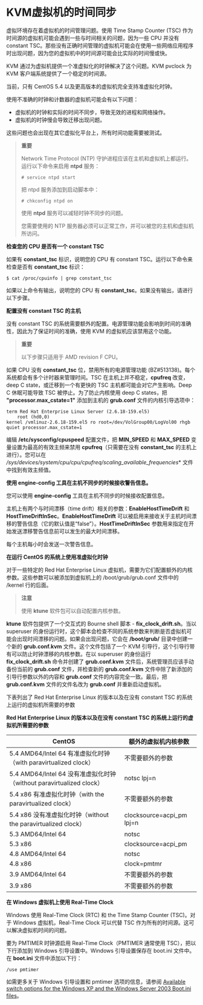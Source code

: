 # KVM虚拟机的时间同步

虚拟环境存在着虚拟机的时间管理问题。使用 Time Stamp Counter (TSC) 作为时间源的虚拟机可能会遇到一些与时间相关的问题，因为一些 CPU 并没有 constant TSC。那些没有正确时间管理的虚拟机可能会在使用一些网络应用程序时出现问题，因为您的虚拟机中的时间源可能会比实际的时间慢或快。

KVM 通过为虚拟机提供一个准虚拟化的时钟解决了这个问题。KVM pvclock 为 KVM 客户端系统提供了一个稳定的时间源。

当前，只有 CentOS 5.4 以及更高版本的虚拟机完全支持准虚拟化时钟。

使用不准确的时钟和计数器的虚拟机可能会有以下问题：

* 虚拟机的时钟和实际的时间不同步，导致无效的进程和网络操作。
* 虚拟机的时钟慢会导致迁移出现问题。

这些问题也会出现在其它虚拟化平台上，所有时间功能需要被测试。


> **重要**
>
> Network Time Protocol (NTP) 守护进程应该在主机和虚拟机上都运行。运行以下命令来启用 **ntpd** 服务：
>
> ```
> # service ntpd start
> ```
>
> 把 ntpd 服务添加到启动脚本中：
>
> ```
> # chkconfig ntpd on
> ```
>
> 使用 **ntpd** 服务可以减轻时钟不同步的问题。
>
> 您需要使用的 NTP 服务器必须可以正常工作，并可以被您的主机和虚拟机所访问。


**检查您的 CPU 是否有一个 constant TSC**

如果有 **constant_tsc** 标识，说明您的 CPU 有 constant TSC。运行以下命令来检查是否有 **constant_tsc** 标识：

```
$ cat /proc/cpuinfo | grep constant_tsc
```

如果以上命令有输出，说明您的 CPU 有 **constant_tsc**。如果没有输出，请进行以下步骤。

**配置没有 constant TSC 的主机**

没有 constant TSC 的系统需要额外的配置。电源管理功能会影响到时间的准确性，因此为了保证时间的准确，使用 KVM 的虚拟机应该禁用这个功能。


> **重要**
>
> 以下步骤只适用于 AMD revision F CPU。

如果 CPU 没有 **constant_tsc** 位，禁用所有的电源管理功能 (BZ#513138)。每个系统都会有多个计时器来管理时间。TSC 在主机上并不稳定，**cpufreq** 改变，deep C state，或迁移到一个有更快的 TSC 主机都可能会对它产生影响。Deep C 休眠可能导致 TSC 被停止。为了防止内核使用 deep C states，把 **"processor.max_cstate=1"** 添加到主机的 **grub.conf** 文件的内核引导选项中：

```
term Red Hat Enterprise Linux Server (2.6.18-159.el5)
    root (hd0,0)
kernel /vmlinuz-2.6.18-159.el5 ro root=/dev/VolGroup00/LogVol00 rhgb quiet processor.max_cstate=1
```

编辑 **/etc/sysconfig/cpuspeed** 配置文件，把 **MIN_SPEED** 和 **MAX_SPEED** 变量设置为最高的有效主频来禁用 **cpufreq**（只需要在没有 **constant_tsc** 的主机上进行）。您可以在 **/sys/devices/system/cpu/cpu*/cpufreq/scaling_available_frequencies** 文件中找到有效主频值。

**使用 engine-config 工具在主机不同步的时候接收警告信息。**

您可以使用 **engine-config** 工具在主机不同步的时候接收配置信息。

主机上有两个与时间漂移（time drift）相关的参数：**EnableHostTimeDrift** 和 **HostTimeDriftInSec**。**EnableHostTimeDrift** 可以被启用来接收关于主机时间漂移的警告信息（它的默认值是“false”）。**HostTimeDriftInSec** 参数用来指定在开始发送漂移警告信息前可以发生的最大时间漂移。

每个主机每小时会发送一次警告信息。

**在运行 CentOS 的系统上使用准虚拟化时钟**

对于一些特定的 Red Hat Enterprise Linux 虚拟机，需要为它们配置额外的内核参数。这些参数可以被添加到虚拟机上的 /boot/grub/grub.conf 文件中的 /kernel 行的后面。


> **注意**
>
> 使用 **ktune** 软件包可以自动配置内核参数。

**ktune** 软件包提供了一个交互式的 Bourne shell 脚本 - **fix_clock_drift.sh**。当以 superuser 的身份运行时，这个脚本会检查不同的系统参数来判断是否虚拟机可能会出现时间漂移的问题。如果会出现问题，它会在 **/boot/grub/** 目录中创建一个新的 **grub.conf.kvm** 文件。这个文件包括了一个 KVM 引导行，这个引导行带有可以防止时钟漂移的内核参数。在以 superuser 的身份运行 **fix_clock_drift.sh** 命令并创建了 **grub.conf.kvm** 文件后，系统管理员应该手动备份当前的 **grub.conf** 文件，并检查新的 **grub.conf.kvm** 文件中除了新添加的引导行参数以外的内容和 **grub.conf** 文件的内容完全一致。最后，把 **grub.conf.kvm** 文件的文件名改为 **grub.conf** 并重新启动虚拟机。

下表列出了 Red Hat Enterprise Linux 的版本以及在没有 constant TSC 的系统上运行的虚拟机所需要的参数


**Red Hat Enterprise Linux 的版本以及在没有 constant TSC 的系统上运行的虚拟机所需要的参数**

|CentOS|额外的虚拟机内核参数|
|------|--------------------|
|5.4 AMD64/Intel 64 有准虚拟化时钟（with paravirtualized clock）|不需要额外的参数|
|5.4 AMD64/Intel 64 没有准虚拟化时钟（without paravirtualized clock）|notsc lpj=n|
|5.4 x86 有准虚拟化时钟（with the paravirtualized clock）|不需要额外的参数|
|5.4 x86 没有准虚拟化时钟（without the paravirtualized clock）|clocksource=acpi_pm lpj=n|
|5.3 AMD64/Intel 64|notsc|
|5.3 x86|clocksource=acpi_pm|
|4.8 AMD64/Intel 64|notsc|
|4.8 x86|clock=pmtmr|
|3.9 AMD64/Intel 64|不需要额外的参数|
|3.9 x86|不需要额外的参数|


**在 Windows 虚拟机上使用 Real-Time Clock**

Windows 使用 Real-Time Clock (RTC) 和 the Time Stamp Counter (TSC)。对于 Windows 虚拟机，Real-Time Clock 可以代替 TSC 作为所有的时间源。这可以解决虚拟机时间的问题。

要为 PMTIMER 时钟源启用 Real-Time Clock（PMTIMER 通常使用 TSC），把以下行添加到 Windows 引导设置中。Windows 引导设置保存在 boot.ini 文件中。在 **boot.ini** 文件中添加以下行：

```
/use pmtimer
```

如需更多关于 Windows 引导设置和 pmtimer 选项的信息，请参阅 [Available switch options for the Windows XP and the Windows Server 2003 Boot.ini files](http://support.microsoft.com/kb/833721)。
